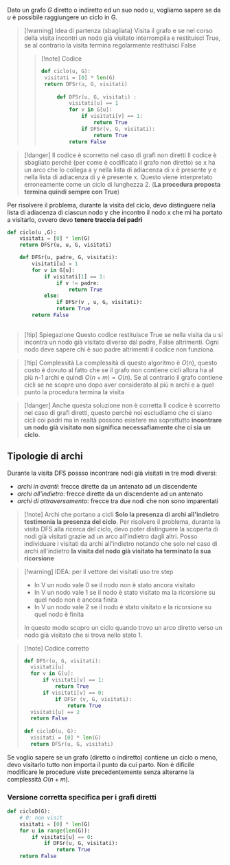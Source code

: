 Dato un grafo *G* diretto o indiretto ed un suo nodo *u*, vogliamo sapere se da *u* è possibile raggiungere un ciclo in G.
>[!warning] Idea di partenza (sbagliata)
>Visita il grafo e se nel corso della visita incontri un nodo già visitato interrompila e restituisci True, se al contrario la visita termina regolarmente restituisci False
>>[!note] Codice
>>```Python
>>def ciclo(u, G):
>>	visitati = [0] * len(G)
>>	return DFSr(u, G, visitati)
>>	
>>		def DFSr(u, G, visitati) :
>>			visitati[u] == 1
>>			for v in G[u]:
>>				if visitati[v] == 1:
>>					return True
>>				if DFSr(v, G, visitati):
>>					return True
>>			return False
>>```

>[!danger] Il codice è scorretto nel caso di grafi non diretti
>Il codice è sbagliato perché (per come è codificato il grafo non diretto) se x ha un arco che lo collega a  y nella lista di adiacenza di x è presente y e nella lista di adiacenza di y è presente x. Questo viene interpretato erroneamente come un ciclo di lunghezza 2. (**La procedura proposta termina quindi sempre con True**)

Per risolvere il problema, durante la visita del ciclo, devo distinguere nella lista di adiacenza di ciascun nodo y che incontro il nodo x che mi ha portato a visitarlo, ovvero devo **tenere traccia dei padri**

```Python
def ciclo(u ,G):
	visitati = [0] * len(G)
	return DFSr(u, u, G, visitati)

	def DFSr(u, padre, G, visitati):
		visitati[u] = 1
		for v in G[u]:
			if visitati[1] == 1:
				if v != padre:
					return True
			else:
				if DFSr(v , u, G, visitati):
				return True
		return False
	
```
>[!tip] Spiegazione
>Questo codice restituisce True se nella visita da u si incontra un nodo già visitato diverso dal padre, False altrimenti.
>Ogni nodo deve sapere chi è suo padre altrimenti il codice non funziona.

>[!tip] Complessità
>La complessità di questo algoritmo è $O(n)$, questo costo è dovuto al fatto che se il grafo non contiene cicli allora ha al più n-1 archi e quindi $O(n+m) =O(n)$. Se al contrario il grafo contiene cicli se ne scopre uno dopo aver considerato al più n archi e a quel punto la procedura termina la visita

>[!danger] Anche questa soluzione non è corretta
>Il codice è scorretto nel caso di grafi diretti, questo perché noi escludiamo che ci siano cicli coi padri ma in realtà possono esistere ma soprattutto **incontrare un nodo già visitato non significa necessafiamente che ci sia un ciclo**.

## Tipologie di archi
Durante la visita DFS possso incontrare nodi già visitati in tre modi diversi:
- *archi in avanti*: frecce dirette da un antenato ad un discendente
- *archi all'indietro*: frecce dirette da un discendente ad un antenato
- *archi di attraversamento*: frecce tra due nodi che non sono imparentati

>[!note] Archi che portano a cicli
>**Solo la presenza di archi all'indietro testimonia la presenza del ciclo**.
>Per risolvere il problema, durante la visita DFS alla ricerca del ciclo, devo poter distinguere la scoperta di nodi già visitati grazie ad un arco all'indietro dagli altri. Posso individuare i visitati da archi all'indietro notando che solo nel caso di archi all'indietro **la visita del nodo già visitato ha terminato la sua ricorsione**

>[!warning] IDEA: per il vettore dei visitati uso tre step
>- In V un nodo vale 0 se il nodo non è stato ancora visitato
>- In V un nodo vale 1 se il nodo è stato visitato ma la ricorsione su quel nodo non è ancora finita
>- In V un nodo vale 2 se il nodo è stato visitato e la ricorsione su quel nodo è finita
>
>In questo modo scopro un ciclo quando trovo un arco diretto verso un nodo già visitato che si trova nello stato 1.

>[!note] Codice corretto
>```Python
>def DFSr(u, G, visitati): 
>	visitati[u]
>	for v in G[u]:
>		if visitati[v] == 1:
>			return True
>		if visitati[v] == 0:
>			if DFSr (v, G, visitati):
>				return True
>	visitati[u] == 2
>	return False
>	
>def cicloD(u, G):
>	visitati = [0] * len(G)
>	return DFSr(u, G, visitati)
>
>```

Se voglio sapere se un grafo (diretto o indiretto) contiene un ciclo o meno, devo visitarlo tutto non importa il punto da cui parto.
Non è dificile modificare le procedure viste precedentemente senza alterarne la complessità $O(n + m)$.
### Versione corretta specifica per i grafi diretti
```Python
def cicloD(G):
	# 0: non visit
	visitati = [0] * len(G)
	for u in range(len(G)):
		if visitati[u] == 0:
			if DFSr(u, G, visitati):
				return True
	return False
```
